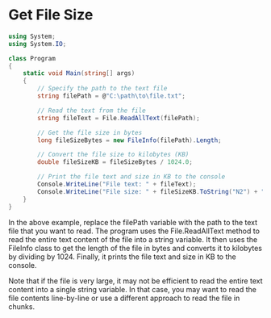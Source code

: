 # Get File Size

```cs
using System;
using System.IO;

class Program
{
    static void Main(string[] args)
    {
        // Specify the path to the text file
        string filePath = @"C:\path\to\file.txt";

        // Read the text from the file
        string fileText = File.ReadAllText(filePath);

        // Get the file size in bytes
        long fileSizeBytes = new FileInfo(filePath).Length;

        // Convert the file size to kilobytes (KB)
        double fileSizeKB = fileSizeBytes / 1024.0;

        // Print the file text and size in KB to the console
        Console.WriteLine("File text: " + fileText);
        Console.WriteLine("File size: " + fileSizeKB.ToString("N2") + " KB");
    }
}
```
In the above example, replace the filePath variable with the path to the text file that you want to read. The program uses the File.ReadAllText method to read the entire text content of the file into a string variable. It then uses the FileInfo class to get the length of the file in bytes and converts it to kilobytes by dividing by 1024. Finally, it prints the file text and size in KB to the console.

Note that if the file is very large, it may not be efficient to read the entire text content into a single string variable. In that case, you may want to read the file contents line-by-line or use a different approach to read the file in chunks.

